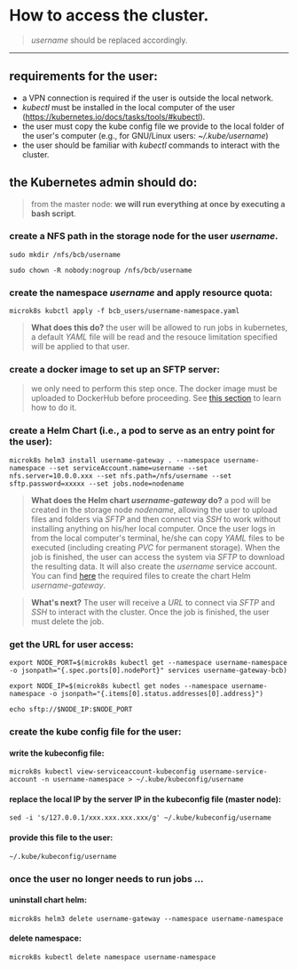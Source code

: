 # How to access the cluster.
> *username* should be replaced accordingly.
---

## requirements for the user:
- a VPN connection is required if the user is outside the local network.
- *kubectl* must be installed in the local computer of the user (https://kubernetes.io/docs/tasks/tools/#kubectl).
- the user must copy the kube config file we provide to the local folder of the user's computer (e.g., for GNU/Linux users: *~/.kube/username*)
- the user should be familiar with *kubectl* commands to interact with the cluster.

## the Kubernetes admin should do:
> from the master node: **we will run everything at once by executing a bash script**.

### create a NFS path in the storage node for the user *username*. 

``sudo mkdir /nfs/bcb/username``

``sudo chown -R nobody:nogroup /nfs/bcb/username``

### create the namespace *username* and apply resource quota:

``microk8s kubctl apply -f bcb_users/username-namespace.yaml``

> **What does this do?** the user will be allowed to run jobs in kubernetes, a default *YAML* file will be read and the resouce limitation specified will be applied to that user.

### create a docker image to set up an SFTP server:

> we only need to perform this step once. The docker image must be uploaded to DockerHub before proceeding. See [this section](https://gitlab.com/fortunalab/kubernetes/-/tree/master/docker_sftp) to learn how to do it.

### create a Helm Chart (i.e., a pod to serve as an entry point for the user):

``microk8s helm3 install username-gateway . --namespace username-namespace --set serviceAccount.name=username --set nfs.server=10.0.0.xxx --set nfs.path=/nfs/username --set sftp.password=xxxxx --set jobs.node=nodename``

> **What does the Helm chart *username-gateway* do?** a pod will be created in the storage node *nodename*, allowing the user to upload files and folders via *SFTP* and then connect via *SSH* to work without installing anything on his/her local computer. Once the user logs in from the local computer's terminal, he/she can copy *YAML* files to be executed (including creating *PVC* for permanent storage). When the job is finished, the user can access the system via *SFTP* to download the resulting data. It will also create the *username* service account. You can find [here](https://gitlab.com/fortunalab/kubernetes/-/tree/master/bcb_users) the required files to create the chart Helm *username-gateway*.

> **What's next?** The user will receive a *URL* to connect via *SFTP* and *SSH* to interact with the cluster. Once the job is finished, the user must delete the job.

### get the URL for user access:

``export NODE_PORT=$(microk8s kubectl get --namespace username-namespace -o jsonpath="{.spec.ports[0].nodePort}" services username-gateway-bcb)``

``export NODE_IP=$(microk8s kubectl get nodes --namespace username-namespace -o jsonpath="{.items[0].status.addresses[0].address}")``

``echo sftp://$NODE_IP:$NODE_PORT``

### create the kube config file for the user:
#### write the kubeconfig file:

``
microk8s kubectl view-serviceaccount-kubeconfig username-service-account -n username-namespace > ~/.kube/kubeconfig/username
``

#### replace the local IP by the server IP in the kubeconfig file (master node):

``
sed -i 's/127.0.0.1/xxx.xxx.xxx.xxx/g' ~/.kube/kubeconfig/username
``

#### provide this file to the user:

``
~/.kube/kubeconfig/username
``

### once the user no longer needs to run jobs ...

#### uninstall chart helm:
``microk8s helm3 delete username-gateway --namespace username-namespace``

#### delete namespace:
``microk8s kubectl delete namespace username-namespace``    
